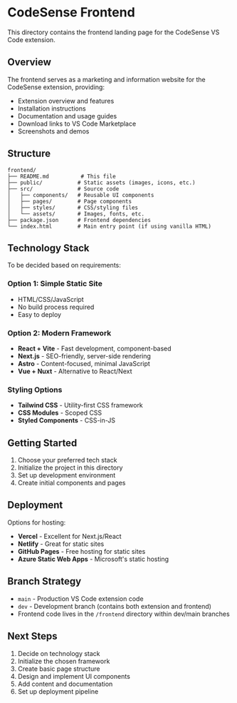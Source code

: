 # CodeSense Frontend

This directory contains the frontend landing page for the CodeSense VS Code extension.

## Overview

The frontend serves as a marketing and information website for the CodeSense extension, providing:

- Extension overview and features
- Installation instructions
- Documentation and usage guides
- Download links to VS Code Marketplace
- Screenshots and demos

## Structure

```
frontend/
├── README.md          # This file
├── public/           # Static assets (images, icons, etc.)
├── src/              # Source code
│   ├── components/   # Reusable UI components
│   ├── pages/        # Page components
│   ├── styles/       # CSS/styling files
│   └── assets/       # Images, fonts, etc.
├── package.json      # Frontend dependencies
└── index.html        # Main entry point (if using vanilla HTML)
```

## Technology Stack

To be decided based on requirements:

### Option 1: Simple Static Site
- HTML/CSS/JavaScript
- No build process required
- Easy to deploy

### Option 2: Modern Framework
- **React + Vite** - Fast development, component-based
- **Next.js** - SEO-friendly, server-side rendering
- **Astro** - Content-focused, minimal JavaScript
- **Vue + Nuxt** - Alternative to React/Next

### Styling Options
- **Tailwind CSS** - Utility-first CSS framework
- **CSS Modules** - Scoped CSS
- **Styled Components** - CSS-in-JS

## Getting Started

1. Choose your preferred tech stack
2. Initialize the project in this directory
3. Set up development environment
4. Create initial components and pages

## Deployment

Options for hosting:
- **Vercel** - Excellent for Next.js/React
- **Netlify** - Great for static sites
- **GitHub Pages** - Free hosting for static sites
- **Azure Static Web Apps** - Microsoft's static hosting

## Branch Strategy

- `main` - Production VS Code extension code
- `dev` - Development branch (contains both extension and frontend)
- Frontend code lives in the `/frontend` directory within dev/main branches

## Next Steps

1. Decide on technology stack
2. Initialize the chosen framework
3. Create basic page structure
4. Design and implement UI components
5. Add content and documentation
6. Set up deployment pipeline